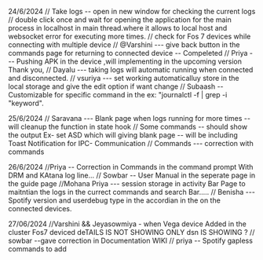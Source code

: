 24/6/2024
// Take logs -- open in new window for checking the current logs 
// double click once and wait for opening the application for the main process in localhost in main thread.where it allows to local host and websocket  error for executing more times.
// check for Fos 7 devices while connecting with multiple device
// @Varshini ---  give back button in the commands page for returning to connected device -- Compeleted 
// Priya --- Pushing APK in the device ,will implementing in the upcoming version Thank you,
// Dayalu --- taking logs will automatic running when connected and disconnected.
// vsuriya ---  set working automaticalluy store in the local storage and give the edit option if want change
// Subaash -- Customizable for specific command in the ex: "journalctl -f | grep -i "keyword".

25/6/2024
// Saravana --- Blank page when logs running for more times -- will cleanup the function in state hook
// Some commands -- should show the output Ex- set ASD which will giving blank page -- will be including Toast Notification for IPC- Communication
// Commands --- correction with commands 

26/6/2024
//Priya -- Correction in Commands in the command prompt With DRM and KAtana log line...
// Sowbar --  User Manual in the seperate page in the guide page 
//Mohana Priya --- session storage in activity Bar Page to maitntian the logs in the currect commands and search Bar.....
// Benisha --- Spotify version and userdebug type in the accordian in the on the connected devices.

27/06/2024
//Varshini && Jeyasowmiya - when Vega device Added in the cluster Fos7 deviced deTAILS  IS NOT SHOWING ONLY dsn IS SHOWING ?
// sowbar --gave correction in Documentation WIKI
// priya -- Spotify gapless commands to add





